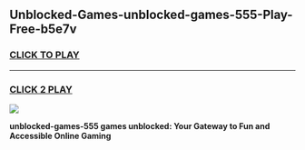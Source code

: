 
## Unblocked-Games-unblocked-games-555-Play-Free-b5e7v
<h3>
<a href="https://premium76.site?title=unblocked-games-555&ref=09A">CLICK TO PLAY</a></h3>
<hr>

<h3>
<a href="https://premium76.site?title=unblocked-games-555&ref=09A">CLICK 2 PLAY</a>
  
</h3>

<a href="https://premium76.site?title=unblocked-games-555&ref=09A"><img src="https://clearcache.store/games.png"></a>


**unblocked-games-555 games unblocked: Your Gateway to Fun and Accessible Online Gaming**
